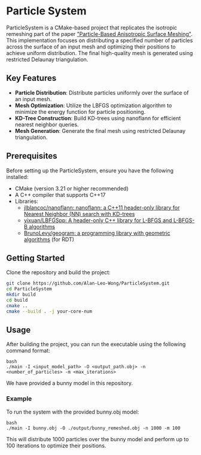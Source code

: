 # Particle System

ParticleSystem is a CMake-based project that replicates the isotropic remeshing part of the paper ["Particle-Based Anisotropic Surface Meshing"](https://dl.acm.org/doi/10.1145/2461912.2461946). This implementation focuses on distributing a specified number of particles across the surface of an input mesh and optimizing their positions to achieve uniform distribution. The final high-quality mesh is generated using restricted Delaunay triangulation.

## Key Features

- **Particle Distribution**: Distribute particles uniformly over the surface of an input mesh.
- **Mesh Optimization**: Utilize the LBFGS optimization algorithm to minimize the energy function for particle positioning.
- **KD-Tree Construction**: Build KD-trees using nanoflann for efficient nearest neighbor queries.
- **Mesh Generation**: Generate the final mesh using restricted Delaunay triangulation.

## Prerequisites

Before setting up the ParticleSystem, ensure you have the following installed:
- CMake (version 3.21 or higher recommended)
- A C++ compiler that supports C++17
- Libraries: 
  - [jlblancoc/nanoflann: nanoflann: a C++11 header-only library for Nearest Neighbor (NN) search with KD-trees](https://github.com/jlblancoc/nanoflann)
  - [yixuan/LBFGSpp: A header-only C++ library for L-BFGS and L-BFGS-B algorithms](https://github.com/yixuan/LBFGSpp)
  - [BrunoLevy/geogram: a programming library with geometric algorithms](https://github.com/BrunoLevy/geogram) (for RDT)


## Getting Started

Clone the repository and build the project:

```bash
git clone https://github.com/Alan-Leo-Wong/ParticleSystem.git
cd ParticleSystem
mkdir build
cd build
cmake ..
cmake --build . -j your-core-num
```

## Usage

After building the project, you can run the executable using the following command format:

```
bash
./main -I <input_model_path> -O <output_path.obj> -n <number_of_particles> -m <max_iterations>
```

We have provided a bunny model in this repository.

### Example

To run the system with the provided bunny.obj model:

```
bash
./main -I bunny.obj -O ./output/bunny_remeshed.obj -n 1000 -m 100
```

This will distribute 1000 particles over the bunny model and perform up to 100 iterations to optimize their positions.